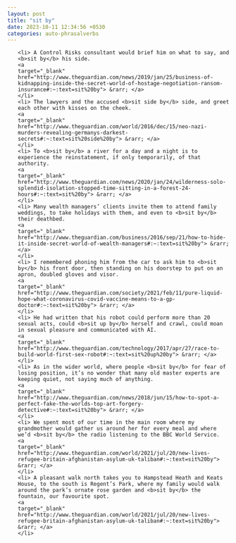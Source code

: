 ```yaml
---
layout: post
title: "sit by"
date: 2023-10-11 12:34:56 +0530
categories: auto-phrasalverbs
---
```

<ol>

    <li> A Control Risks consultant would brief him on what to say, and <b>sit by</b> his side.
    <a 
    target="_blank" 
    href="http://www.theguardian.com/news/2019/jan/25/business-of-kidnapping-inside-the-secret-world-of-hostage-negotiation-ransom-insurance#:~:text=sit%20by"> &rarr; </a>
    </li>
    <li> The lawyers and the accused <b>sit side by</b> side, and greet each other with kisses on the cheek.
    <a 
    target="_blank" 
    href="http://www.theguardian.com/world/2016/dec/15/neo-nazi-murders-revealing-germanys-darkest-secrets#:~:text=sit%20side%20by"> &rarr; </a>
    </li>
    <li> To <b>sit by</b> a river for a day and a night is to experience the reinstatement, if only temporarily, of that authority.
    <a 
    target="_blank" 
    href="http://www.theguardian.com/news/2020/jan/24/wilderness-solo-splendid-isolation-stopped-time-sitting-in-a-forest-24-hours#:~:text=sit%20by"> &rarr; </a>
    </li>
    <li> Many wealth managers’ clients invite them to attend family weddings, to take holidays with them, and even to <b>sit by</b> their deathbed.
    <a 
    target="_blank" 
    href="http://www.theguardian.com/business/2016/sep/21/how-to-hide-it-inside-secret-world-of-wealth-managers#:~:text=sit%20by"> &rarr; </a>
    </li>
    <li> I remembered phoning him from the car to ask him to <b>sit by</b> his front door, then standing on his doorstep to put on an apron, doubled gloves and visor.
    <a 
    target="_blank" 
    href="http://www.theguardian.com/society/2021/feb/11/pure-liquid-hope-what-coronavirus-covid-vaccine-means-to-a-gp-doctor#:~:text=sit%20by"> &rarr; </a>
    </li>
    <li> He had written that his robot could perform more than 20 sexual acts, could <b>sit up by</b> herself and crawl, could moan in sexual pleasure and communicated with AI.
    <a 
    target="_blank" 
    href="http://www.theguardian.com/technology/2017/apr/27/race-to-build-world-first-sex-robot#:~:text=sit%20up%20by"> &rarr; </a>
    </li>
    <li> As in the wider world, where people <b>sit by</b> for fear of losing position, it’s no wonder that many old master experts are keeping quiet, not saying much of anything.
    <a 
    target="_blank" 
    href="http://www.theguardian.com/news/2018/jun/15/how-to-spot-a-perfect-fake-the-worlds-top-art-forgery-detective#:~:text=sit%20by"> &rarr; </a>
    </li>
    <li> We spent most of our time in the main room where my grandmother would gather us around her for every meal and where we’d <b>sit by</b> the radio listening to the BBC World Service.
    <a 
    target="_blank" 
    href="http://www.theguardian.com/world/2021/jul/20/new-lives-refugee-britain-afghanistan-asylum-uk-taliban#:~:text=sit%20by"> &rarr; </a>
    </li>
    <li> A pleasant walk north takes you to Hampstead Heath and Keats House, to the south is Regent’s Park, where my family would walk around the park’s ornate rose garden and <b>sit by</b> the fountain, our favourite spot.
    <a 
    target="_blank" 
    href="http://www.theguardian.com/world/2021/jul/20/new-lives-refugee-britain-afghanistan-asylum-uk-taliban#:~:text=sit%20by"> &rarr; </a>
    </li>